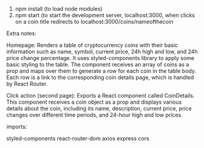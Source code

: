 1. npm install  (to load node modules)
2. npm start    (to start the development server, localhost:3000, when clicks on a coin title redirects to localhost:3000/coins/nameofthecoin


Extra notes: 

Homepage: Renders a table of cryptocurrency coins with their basic information such as name, symbol, current price, 24h high and low, and 24h price change percentage. It uses styled-components library to apply some basic styling to the table. The component receives an array of coins as a prop and maps over them to generate a row for each coin in the table body. Each row is a link to the corresponding coin details page, which is handled by React Router.

Click action (second page): 
Exports a React component called CoinDetails. This component receives a coin object as a prop and displays various details about the coin, including its name, description, current price, price changes over different time periods, and 24-hour high and low prices.



imports:

styled-components
react-router-dom
axios
express
cors
